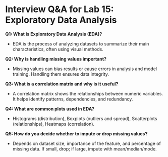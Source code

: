 # Interview Q&A for Lab 15: Exploratory Data Analysis

**Q1: What is Exploratory Data Analysis (EDA)?**
- EDA is the process of analyzing datasets to summarize their main characteristics, often using visual methods.

**Q2: Why is handling missing values important?**
- Missing values can bias results or cause errors in analysis and model training. Handling them ensures data integrity.

**Q3: What is a correlation matrix and why is it useful?**
- A correlation matrix shows the relationships between numeric variables. It helps identify patterns, dependencies, and redundancy.

**Q4: What are common plots used in EDA?**
- Histograms (distribution), Boxplots (outliers and spread), Scatterplots (relationships), Heatmaps (correlation).

**Q5: How do you decide whether to impute or drop missing values?**
- Depends on dataset size, importance of the feature, and percentage of missing data. If small, drop; if large, impute with mean/median/mode.
